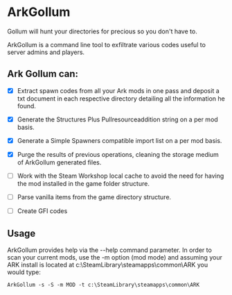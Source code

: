 # ArkGollum

Gollum will hunt your directories for precious so you don't have to.

ArkGollum is a command line tool to exfiltrate various codes useful to server admins and players.

## Ark Gollum can: ##
- [x] Extract spawn codes from all your Ark mods in one pass and deposit a txt document in each respective directory detailing all the information he found.

- [x] Generate the Structures Plus Pullresourceaddition string on a per mod basis.

- [x] Generate a Simple Spawners compatible import list on a per mod basis.

- [x] Purge the results of previous operations, cleaning the storage medium of ArkGollum generated files.
    
- [ ] Work with the Steam Workshop local cache to avoid the need for having the mod installed in the game folder structure.
      
- [ ] Parse vanilla items from the game directory structure.
    
- [ ] Create GFI codes

## Usage ##

ArkGollum provides help via the --help command parameter. In order to scan your current mods, use the -m option (mod mode) and assuming your ARK install is located at c:\SteamLibrary\steamapps\common\ARK you would type:

`ArkGollum -s -S -m MOD -t c:\SteamLibrary\steamapps\common\ARK `
